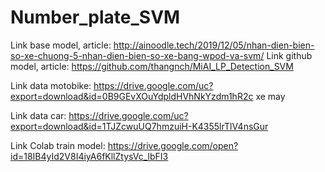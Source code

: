 # Number_plate_SVM
Link base model, article: http://ainoodle.tech/2019/12/05/nhan-dien-bien-so-xe-chuong-5-nhan-dien-bien-so-xe-bang-wpod-va-svm/
Link github model, article: https://github.com/thangnch/MiAI_LP_Detection_SVM

Link data motobike: https://drive.google.com/uc?export=download&id=0B9GEvXOuYdpldHVhNkYzdm1hR2c
xe may

Link data car: https://drive.google.com/uc?export=download&id=1TJZcwuUQ7hmzuiH-K4355lrTlV4nsGur

Link Colab train model: https://drive.google.com/open?id=18IB4yId2V8I4iyA6fKllZtysVc_lbFI3

